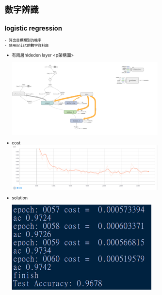 # 數字辨識

## logistic regression 
	- 算出目標類別的機率
	- 使用mnist的數字資料庫

- 有兩層hideden layer
	<p架構圖></p>
	<img src="img/i.png"/>
- cost
	<img src="img/cost.png">

- solution

	<img src="img/solution.png">
